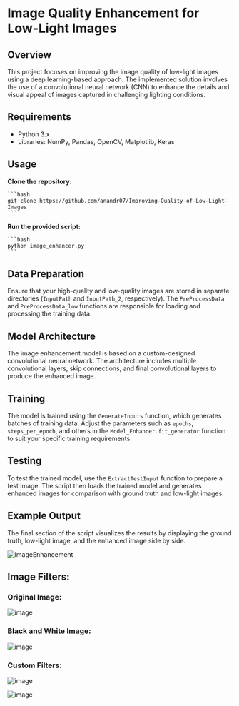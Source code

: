 # Image Quality Enhancement for Low-Light Images

## Overview

This project focuses on improving the image quality of low-light images using a deep learning-based approach. The implemented solution involves the use of a convolutional neural network (CNN) to enhance the details and visual appeal of images captured in challenging lighting conditions.

## Requirements

- Python 3.x
- Libraries: NumPy, Pandas, OpenCV, Matplotlib, Keras

## Usage

**Clone the repository:**

    ```bash
    git clone https://github.com/anandr07/Improving-Quality-of-Low-Light-Images
    ```

**Run the provided script:**

    ```bash
    python image_enhancer.py
    ```
## Data Preparation

Ensure that your high-quality and low-quality images are stored in separate directories (`InputPath` and `InputPath_2`, respectively). The `PreProcessData` and `PreProcessData_low` functions are responsible for loading and processing the training data.

## Model Architecture

The image enhancement model is based on a custom-designed convolutional neural network. The architecture includes multiple convolutional layers, skip connections, and final convolutional layers to produce the enhanced image.

## Training

The model is trained using the `GenerateInputs` function, which generates batches of training data. Adjust the parameters such as `epochs`, `steps_per_epoch`, and others in the `Model_Enhancer.fit_generator` function to suit your specific training requirements.

## Testing

To test the trained model, use the `ExtractTestInput` function to prepare a test image. The script then loads the trained model and generates enhanced images for comparison with ground truth and low-light images.

## Example Output

The final section of the script visualizes the results by displaying the ground truth, low-light image, and the enhanced image side by side.

![ImageEnhancement](https://github.com/anandr07/Improving-Quality-of-Low-Light-Images/assets/66896800/d9d87807-0725-4685-a288-7ae32f5037a6)


## Image Filters:
### Original Image:
![image](https://github.com/anandr07/Improving-Quality-of-Low-Light-Images/assets/66896800/5651e80b-7bca-4561-89dc-9fc23e3ed319)

### Black and White Image:
![image](https://github.com/anandr07/Improving-Quality-of-Low-Light-Images/assets/66896800/46054da2-415f-45d8-afb5-1d2a8b8c7030)

### Custom Filters:
![image](https://github.com/anandr07/Improving-Quality-of-Low-Light-Images/assets/66896800/fa36e0aa-c5ad-49ef-93f0-0a11eea61d1a)

![image](https://github.com/anandr07/Improving-Quality-of-Low-Light-Images/assets/66896800/052d6e5f-fab6-4537-8ee7-0b9f5ae991f3)

